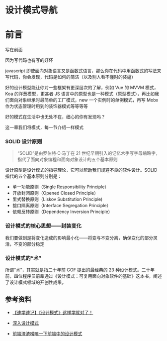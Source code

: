 # 设计模式导航

# 前言

写在前面

因为写代码也有写的好坏

javascript 即使面向对象语言又是函数式语言，那么你在代码中用函数式的写法来写代码，你会发现，代码是如何的简洁（以及别人看不懂时的装逼）

好的设计模型能让你对一些框架有更深层次的了解，例如 Vue 的 MVVM 模式，Koa 的洋葱模型，更甚者 JS 语言中的原型也是一种模式（原型模式），再比如我们面向对象继承时最简单的工厂模式，new 一个实例时的单例模式，再写 Mobx 作为状态管理时用到的装饰器模式等等等等

好的模式在生活中也无处不在，细心的你有发现吗？

这一章我们将模式，每一节介绍一样模式

### SOLID 设计原则

> “SOLID”是由罗伯特·C·马丁在 21 世纪早期引入的记忆术手写字母缩略字，指代了面向对象编程和面向对象设计的五个基本原则

设计原型是设计模式的指导理论，它可以帮助我们规避不良的软件设计。SOLID 指代的五个基本原则分别是：

-   单一功能原则（Single Responsibility Principle）
-   开放封闭原则（Opened Closed Principle）
-   里式替换原则（Liskov Substitution Principle)
-   接口隔离原则（Interface Segregation Principle）
-   依赖反转原则（Dependency Inversion Principle）

### 设计模式的核心思想——封装变化

我们要做到是将变化造成的影响最小化——将变与不变分离，确保变化的部分灵活，不变的部分稳定

### 设计模式的“术”

所谓“术”，其实就是指二十年前 GOF 提出的最经典的 23 种设计模式。二十年前，四位程序员前辈通过《设计模式：可复用面向对象软件的基础》这本书，阐述了设计模式领域的开创性成果。

## 参考资料

-   [【速学速记】《设计模式》这样学就对了！](https://mp.weixin.qq.com/s/dQE7-945x_2rieyBXV46rQ)

-   [深入设计模式](https://refactoringguru.cn/design-patterns/singleton)

-   [ 前端渣渣唠嗑一下前端中的设计模式](https://mp.weixin.qq.com/s/0HFCZlUSxGSbboAK0dPYVA)